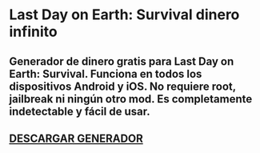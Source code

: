 # Last Day on Earth: Survival dinero infinito
## Generador de dinero gratis para Last Day on Earth: Survival. Funciona en todos los dispositivos Android y iOS. No requiere root, jailbreak ni ningún otro mod. Es completamente indetectable y fácil de usar.

## [DESCARGAR GENERADOR](https://cosmicfiles.info/cl/i/7d2evg)


